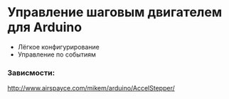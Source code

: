 # Управление шаговым двигателем для Arduino

* Лёгкое конфигурирование
* Управление по событиям

### Зависмости:
http://www.airspayce.com/mikem/arduino/AccelStepper/